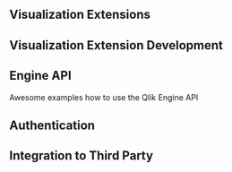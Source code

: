 


## Visualization Extensions

## Visualization Extension Development



## Engine API

Awesome examples how to use the Qlik Engine API

## Authentication

## Integration to Third Party